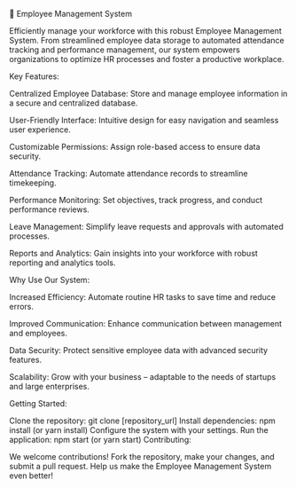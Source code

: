 🚀 Employee Management System

Efficiently manage your workforce with this robust Employee Management System. From streamlined employee data storage to automated attendance tracking and performance management, our system empowers organizations to optimize HR processes and foster a productive workplace.

Key Features:

Centralized Employee Database: Store and manage employee information in a secure and centralized database.

User-Friendly Interface: Intuitive design for easy navigation and seamless user experience.

Customizable Permissions: Assign role-based access to ensure data security.

Attendance Tracking: Automate attendance records to streamline timekeeping.

Performance Monitoring: Set objectives, track progress, and conduct performance reviews.

Leave Management: Simplify leave requests and approvals with automated processes.

Reports and Analytics: Gain insights into your workforce with robust reporting and analytics tools.

Why Use Our System:

Increased Efficiency: Automate routine HR tasks to save time and reduce errors.

Improved Communication: Enhance communication between management and employees.

Data Security: Protect sensitive employee data with advanced security features.

Scalability: Grow with your business – adaptable to the needs of startups and large enterprises.

Getting Started:

Clone the repository: git clone [repository_url]
Install dependencies: npm install (or yarn install)
Configure the system with your settings.
Run the application: npm start (or yarn start)
Contributing:

We welcome contributions! Fork the repository, make your changes, and submit a pull request. Help us make the Employee Management System even better!
